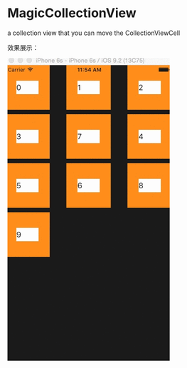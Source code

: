 # MagicCollectionView
a collection view that you can move the CollectionViewCell

效果展示：



![image](https://github.com/guodongyangwen/MagicCollectionView/blob/master/MagicCollectionView.gif )
